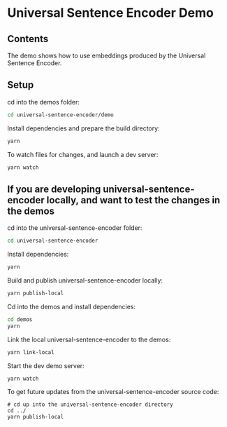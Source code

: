 # Universal Sentence Encoder Demo

## Contents

The demo shows how to use embeddings produced by the Universal Sentence Encoder.

## Setup

cd into the demos folder:

```sh
cd universal-sentence-encoder/demo
```

Install dependencies and prepare the build directory:

```sh
yarn
```

To watch files for changes, and launch a dev server:

```sh
yarn watch
```

## If you are developing universal-sentence-encoder locally, and want to test the changes in the demos

cd into the universal-sentence-encoder folder:
```sh
cd universal-sentence-encoder
```

Install dependencies:
```sh
yarn
```

Build and publish universal-sentence-encoder locally:
```sh
yarn publish-local
```

Cd into the demos and install dependencies:

```sh
cd demos
yarn
```

Link the local universal-sentence-encoder to the demos:
```sh
yarn link-local
```

Start the dev demo server:
```sh
yarn watch
```

To get future updates from the universal-sentence-encoder source code:
```
# cd up into the universal-sentence-encoder directory
cd ../
yarn publish-local
```

